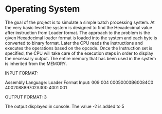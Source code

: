 # Operating System
The goal of the project is to simulate a simple batch processing system. At the very basic level the system is designed to find the Hexadecimal value after instruction from Loader format. The approach to the problem is the given Hexadecimal loader format is loaded into the system and each byte is converted to binary format. Later the CPU reads the instructions and executes the operations based on the opcode. Once the Instruction set is specified, the CPU will take care of the execution steps in order to display the necessary output. The entire memory that has been used in the system is inherited from the MEMORY.

INPUT FORMAT:

Assembly Language: 
Loader Format 
Input: 009 004 
00050000B60084C0 
400208889702A300 
4001 001

OUTPUT FORMAT: 3

The output displayed in console: The value -2 is added to 5
